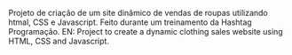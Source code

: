 Projeto de criação de um site dinâmico de vendas de roupas utilizando htmal, CSS e Javascript. Feito durante um treinamento da Hashtag Programação. EN: Project to create a dynamic clothing sales website using HTML, CSS and Javascript.
